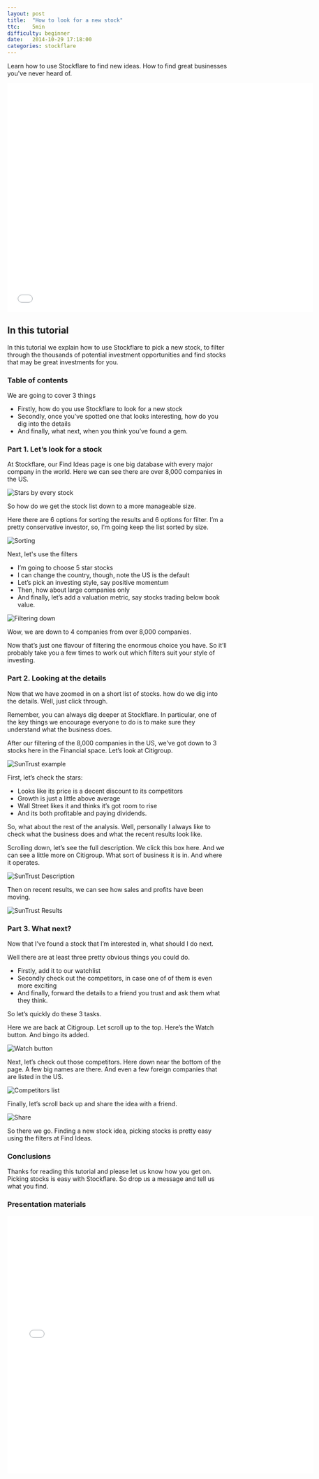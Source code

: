 ```yaml
---
layout: post
title:  "How to look for a new stock"
ttc:    5min
difficulty: beginner
date:   2014-10-29 17:18:00
categories: stockflare
---
```

Learn how to use Stockflare to find new ideas. How to find great businesses you've never heard of.

<iframe width="700" height="525" src="//www.youtube.com/embed/mZ26K-3GeYo" frameborder="0" allowfullscreen></iframe>

## In this tutorial

In this tutorial we explain how to use Stockflare to pick a new stock, to filter through the thousands of potential investment opportunities and find stocks that may be great investments for you. 

### Table of contents

We are going to cover 3 things

* Firstly, how do you use Stockflare to look for a new stock
* Secondly, once you’ve spotted one that looks interesting, how do you dig into the details
* And finally, what next, when you think you’ve found a gem.

### Part 1. Let’s look for a stock

At Stockflare, our Find Ideas page is one big database with every major company in the world. Here we can see there are over 8,000 companies in the US.

![Stars by every stock](/images/where-are-the-stars.png)

So how do we get the stock list down to a more manageable size. 

Here there are 6 options for sorting the results and 6 options for filter. I’m a pretty conservative investor, so, I’m going keep the list sorted by size.

![Sorting](/images/sorting.png)

Next, let's use the filters

* I’m going to choose 5 star stocks 
* I can change the country, though, note the US is the default
* Let’s pick an investing style, say positive momentum
* Then, how about large companies only
* And finally, let’s add a valuation metric, say stocks trading below book value.

![Filtering down](/images/4-financials.png)

Wow, we are down to 4 companies from over 8,000 companies.

Now that’s just one flavour of filtering the enormous choice you have. So it’ll probably take you a few times to work out which filters suit your style of investing.

### Part 2. Looking at the details

Now that we have zoomed in on a short list of stocks. how do we dig into the details. Well, just click through. 

Remember, you can always dig deeper at Stockflare. In particular, one of the key things we encourage everyone to do is to make sure they understand what the business does.

After our filtering of the 8,000 companies in the US, we’ve got down to 3 stocks here in the Financial space. Let’s look at Citigroup.

![SunTrust example](/images/suntrust-stars.png)

First, let’s check the stars:

* Looks like its price is a decent discount to its competitors
* Growth is just a little above average
* Wall Street likes it and thinks it’s got room to rise
* And its both profitable and paying dividends.

So, what about the rest of the analysis. Well, personally I always like to check what the business does and what the recent results look like.

Scrolling down, let’s see the full description. We click this box here. And we can see a little more on Citigroup. What sort of business it is in. And where it operates.

![SunTrust Description](/images/suntrust-description.png)

Then on recent results, we can see how sales and profits have been moving.

![SunTrust Results](/images/suntrust-results.png)

### Part 3. What next?

Now that I’ve found a stock that I’m interested in, what should I do next.

Well there are at least three pretty obvious things you could do. 

* Firstly, add it to our watchlist
* Secondly check out the competitors, in case one of of them is even more exciting
* And finally, forward the details to a friend you trust and ask them what they think.

So let’s quickly do these 3 tasks.

Here we are back at Citigroup. Let scroll up to the top. Here’s the Watch button. And bingo its added.

![Watch button](/images/watch.png)

Next, let’s check out those competitors. Here down near the bottom of the page. A few big names are there. And even a few foreign companies that are listed in the US. 

![Competitors list](/images/suntrust-peers.png)

Finally, let’s scroll back up and share the idea with a friend. 

![Share](/images/email.png)

So there we go. Finding a new stock idea, picking stocks is pretty easy using the filters at Find Ideas.

### Conclusions

Thanks for reading this tutorial and please let us know how you get on. Picking stocks is easy with Stockflare. So drop us a message and tell us what you find.

### Presentation materials

<iframe src="//www.slideshare.net/slideshow/embed_code/41128635" width="702" height="590" frameborder="0" marginwidth="0" marginheight="0" scrolling="no"></iframe>
